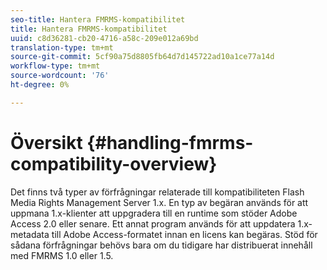 ```yaml
---
seo-title: Hantera FMRMS-kompatibilitet
title: Hantera FMRMS-kompatibilitet
uuid: c8d36281-cb20-4716-a58c-209e012a69bd
translation-type: tm+mt
source-git-commit: 5cf90a75d8805fb64d7d145722ad10a1ce77a14d
workflow-type: tm+mt
source-wordcount: '76'
ht-degree: 0%

---
```



# Översikt {#handling-fmrms-compatibility-overview}

Det finns två typer av förfrågningar relaterade till kompatibiliteten Flash Media Rights Management Server 1.x. En typ av begäran används för att uppmana 1.x-klienter att uppgradera till en runtime som stöder Adobe Access 2.0 eller senare. Ett annat program används för att uppdatera 1.x-metadata till Adobe Access-formatet innan en licens kan begäras. Stöd för sådana förfrågningar behövs bara om du tidigare har distribuerat innehåll med FMRMS 1.0 eller 1.5.